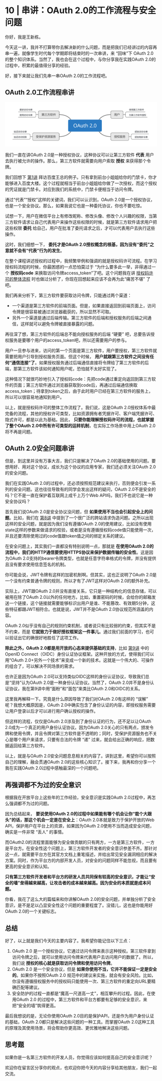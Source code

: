 # 10 | 串讲：OAuth 2.0的工作流程与安全问题
你好，我是王新栋。

今天这一讲，我并不打算带你去解决新的什么问题，而是把我们已经讲过的内容再串一遍，就像学生时代每个学期即将结束时的一次串讲，来 “回味”下 OAuth 2.0的整个知识体系。当然了，我也会在这个过程中，与你分享我在实践OAuth 2.0的过程中，积累的最值得分享的经验。

好，接下来就让我们先串一串OAuth 2.0的工作流程吧。

## OAuth 2.0工作流程串讲

![](images/263763/beb02a5baf3654c5025238552cd26a2a.jpg)

我们一直在讲OAuth 2.0是一种授权协议，这种协议可以让第三方软件 **代表** 用户去执行被允许的操作。那么，第三方软件就需要向用户索取 **授权** 来获得那个令牌。

我们回想下 [第1讲](https://time.geekbang.org/column/article/254565) 拜访百度王总的例子。只有拿到前台小姐姐给你的门禁卡，你才能够进入百度大楼。这个过程就相当于前台小姐姐给你做了一次授权，而这个授权的凭证就是门禁卡。对应到我们的系统中，门禁卡便相当于访问令牌。

通过“代表”“授权”这样的关键词，我们可以认识到，OAuth 2.0是一个授权协议，也是一个安全协议。那么，如果我说它也是一种委托协议，你也不要吃惊。

试想一下，用户在微信平台上有修改昵称、修改头像、修改个人兴趣的权限，当第三方软件请求让自己代表用户来操作这些权限的时候，就是第三方软件请求用户把这些权限 **委托** 给自己，用户在批准了委托请求之后，才可以代表用户去执行这些操作。

这时，我们细想一下， **委托才是OAuth 2.0授权概念的根基，因为没有“委托”之意就不会有“代表”行为的发生**。

在整个课程讲述授权的过程中，我频繁举例和强调的就是授权码许可流程。在学习授权码流程的时候，你最困惑的一点恐怕莫过于 “为什么要多此一举，非得通过一个 **授权码code** 来换取访问令牌access\_token”了吧。这个问题我在讲 [授权码许可的整体流程](https://time.geekbang.org/column/article/256196) 时也做过分析了，你现在回想起来应该不会再为此“痛苦不堪” 了吧。

我们再来分析下，第三方软件要获取访问令牌，只能通过两个渠道：

- 一个渠道是第三方软件的前端页面。但是，如果直接返回到前端页面上，访问令牌是很容易被通过浏览器截获的，所以显然不可取。
- 另外一个渠道是通过后端传输。第三方软件的后端和授权服务的后端之间通信，这样就可以避免令牌被直接暴露的问题。

再往深了想，第三方软件的后端总不能向授权服务的后端 “硬要” 吧，总要告诉授权服务是要哪个用户的access\_token吧，所以还需要用户的参与。

用户一旦参与进来，访问的第一个页面是第三方软件，用户要授权，第三方软件就需要把用户引导到授权服务页面。但这个时候， **用户就跟第三方软件之间没有任何“通信连接”了**。如果授权服务通过后端通信直接将令牌给了第三方软件的后端，那第三方软件该如何通知用户呢，恐怕就不太好实现了。

这种情况下就很巧妙地引入了授权码code：先把code通过重定向返回到第三方软件的页面；第三方软件通过浏览器获取到code后，再通过后端通信换取access\_token；待拿到token之后，由于此时用户已经在第三方软件的服务上，所以可以很容易地通知到用户。

以上，就是授权码许可的整体工作流程了。我们说，这是OAuth 2.0授权体系中最完备的流程，其他的授权许可类型，比如资源拥有者凭据许可、客户端凭据许可、隐式许可，都是以此为基础。因此， **只要你能理解授权码许可的流程，也就掌握了整个OAuth 2.0中所有许可类型的运转机制**，在实际工作场景中用上OAuth 2.0将不再是问题。

## OAuth 2.0安全问题串讲

但是，到这里并没有万事大吉，我们只是解决了OAuth 2.0的基础使用的问题。要想用好、用对这个协议，成长为这个协议的应用专家，我们还必须关注OAuth 2.0的安全问题。

我们在实践OAuth 2.0的过程中，还必须按照规范建议来执行，否则便会引发一系列的安全问题。这也往往导致有的同学会发出这样的疑问，OAuth 2.0不是安全的吗？它不是一直在保护着互联网上成千上万个Web API吗，我们不也说它是一种安全协议吗？

首先我们说OAuth 2.0是安全协议没问题，但 **如果使用不当也会引起安全上的问题**。比如，我们在 [第8讲](https://time.geekbang.org/column/article/261403) 中提到了一个很广泛的跨站请求伪造问题。之所以出现这样的安全问题，就是因为我们没有遵循OAuth 2.0的使用建议，比如没有使用state这样的参数来做请求的校验，或者是没有遵循授权码code值只能使用一次，并且还要清除使用过的code值跟token值之间的绑定关系的建议。

在安全问题上，其实我们一直都没有特别说明一点，那就是 **在使用OAuth 2.0的流程中，我们的HTTP通信要使用HTTPS协议来保护数据传输的安全性**。这是因为OAuth 2.0支持的bearer令牌类型，也就是任意字符串格式的令牌，并没有提供且没有要求使用信息签名的机制。

你可能会说，JWT令牌有这样的加密机制啊。但其实，这也正说明了OAuth 2.0是一个没有约束普通令牌的规则，所以才有了JWT这样对OAuth 2.0的额外补充。

实际上，JWT跟OAuth 2.0并没有直接关系，它只是一种结构化的信息存储，可以被用在除了OAuth 2.0以外的任何地方。比如，重置密码的时候，会给你的邮箱发送一个链接，这个链接就需要能够标识出用户是谁、不能篡改、有效期5分钟，这些特征都跟JWT相符合。也就是说，JWT并不是OAuth 2.0协议规范所涵盖的内容。

OAuth 2.0似乎没有自己的规则约束机制，或者说只有比较弱的约束，但其实不是不约束，而是 **它就致力于做好授权框架这一件事儿**。通过我们前面的学习，也可以验证出它的确很好地胜任了这项工作。

**除此之外，OAuth 2.0都是用开放的心态来提供基础的支持**，比如 [第9讲](https://time.geekbang.org/column/article/262672) 中的OpenID Connect（OIDC）身份认证协议框架。这种开放的方式，使得我们可以用“OAuth 2.0+另外一个技术”来变成一个新的技术。这就是一个伟大的、可操作的组合了，可以解决不同场景的需求。

也许正是因为OAuth 2.0可以支持类似OIDC这样的身份认证协议，导致我们总是“坚持”认为OAuth 2.0是一种身份认证协议。当然了，OAuth 2.0并不是身份认证协议，我在第9讲中用“面粉”和“面包”来类比OAuth 2.0和OIDC的关系。

这里我再解释一下。究竟是什么原因导致了我们对OAuth 2.0有这样的 “误解” 呢？我想大概原因是，OAuth 2.0中确实包含了身份认证的内容，即授权服务需要让用户登录以后才可以进行用户确认授权的操作。

但这样的流程，仅仅是OAuth 2.0涉及到了身份认证的行为，还不足以让OAuth 2.0成为一个真正的用户身份认证协议。因为OAuth 2.0关心的只有两点，颁发令牌和使用令牌，并且令牌对第三方软件是不透明的；同时，受保护资源服务也不关心是哪个用户来请求，只要有合法的令牌 “递” 过来，就会给出正确的响应，把数据返回给第三方软件。

以上，就是与OAuth 2.0安全问题息息相关的内容了。讲到这里，希望你可以按照自己的理解，融会贯通OAuth 2.0的这些核心知识了。接下来，我再和你分享一个我在实践OAuth 2.0过程中感触最深的一个问题吧。

## 再强调都不为过的安全意识

根据我在开放平台上这些年的工作经验，安全意识是实践OAuth 2.0过程中，再怎么强调都不为过的问题。

因为总结起来， **要说使用OAuth 2.0的过程中如果能有哪个机会让你“栽个大跟头”的话，那这个机会一定是在安全上**：OAuth 2.0本就是致力于保护开放的Web API，保护用户在平台上的资源，如果因为OAuth 2.0使用不当而造成安全问题，确实是一件非常 “丢人” 的事情。

而OAuth2.0的流程里面能够为安全做贡献的只有两方，一方是第三方软件，一方是平台方。在安全性这个问题上，第三方软件开发者的安全意识参差不齐。那针对这一点，就需要平台方在其官方文档上重笔描述，并给出常见安全漏洞相应的解决方案。同时，作为平台方的内部开发人员，对安全的问题同样不能忽视，而且要有更高的安全意识和认知。

**只有第三方软件开发者和平台方的研发人员共同保有较高的安全意识，才能让“安全的墙”垒得越来越高，让攻击者的成本越来越高。因为安全的本质就是成本问题。**

你看，我花了这么大的篇幅来和你讲解OAuth 2.0的安全问题，并单独分析了安全意识，是不是足以凸显安全性这个问题的重要程度了。没错儿，这也是你能用好OAuth 2.0的一个关键标志。

## 总结

好了，以上就是我们今天的主要内容了。我希望你能记住以下三点：

1. OAuth 2.0 是一个授权协议，它通过访问令牌来表示这种授权。第三软件拿到访问令牌之后，就可以使用访问令牌来代表用户去访问用户的数据了。所以，我们说 **授权的核心就是获取访问令牌和使用访问令牌**。
2. OAuth 2.0 是一个安全协议，但是 **如果你使用不当，它并不能保证一定是安全的**。如果你不按照OAuth 2.0 规范中的建议来实施，就会有安全风险。比如，你没有遵循授权服务中的授权码只能使用一次、第三方软件的重定向URL要精确匹配等建议。
3. 安全防护的过程一直都是“魔高一尺道高一丈”，相互攀升的过程。因此，在使用OAuth 2.0 的过程中，第三方软件和平台方都要有足够的安全意识，来把“安全的墙”筑得更高。

最后我想说的是，无论你使用OAuth 2.0目的是保护API，还是作为用户身份认证的基础，OAuth 2.0都只是解决这些问题的一种工具。而掌握OAuth 2.0这种工具的原理及其使用场景，将会帮助你更高效、更优雅地解决这些问题。

## 思考题

如果你是一名第三方软件的开发人员，你觉得应该如何提高自己的安全意识呢？

欢迎你在留言区分享你的观点，也欢迎你把今天的内容分享给其他朋友，我们一起交流。
